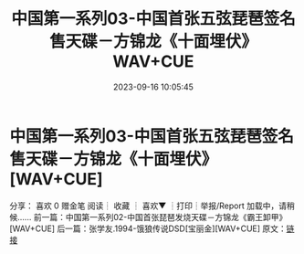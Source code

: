 ﻿---
title: 中国第一系列03-中国首张五弦琵琶签名售天碟－方锦龙《十面埋伏》WAV+CUE
date: 2023-09-16 10:05:45
categories: 古典音乐、新世纪、纯音雅乐
tags: 纯音雅乐
---
# 中国第一系列03-中国首张五弦琵琶签名售天碟－方锦龙《十面埋伏》[WAV+CUE]

分享：
喜欢
0
赠金笔
阅读┊
收藏
┊
喜欢▼
┊打印┊举报/Report
加载中，请稍候......
前一篇：中国第一系列02-中国首张琵琶发烧天碟－方锦龙《霸王卸甲》[WAV+CUE]
后一篇：张学友.1994-饿狼传说DSD[宝丽金][WAV+CUE]
原文：[链接](https://blog.sina.com.cn/s/blog_1647c7e76010313gd.html)